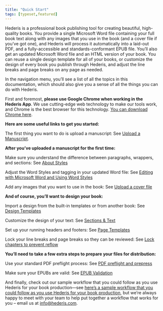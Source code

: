 ```yaml
---
title: "Quick Start"
tags: [typeset,featured]
---
```

 
<html><body><section data-type="chapter" class="hsecchapter" data-hederis-type="hsecchapter" id="quick-start" data-pi-attrs="id: quick-start; data-tags: typeset,featured;" role="doc-chapter" data-tags="typeset,featured" data-author-name=" " data-book-title=" " title="Quick Start"><p class="hblkp" data-hederis-type="hblkp" id="pz1xwkErT">Hederis is a professional book publishing tool for creating beautiful, high-quality books. You provide a single Microsoft Word file containing your full book text along with any images that you use in the book (and a cover file if you&#8217;ve got one), and Hederis will process it automatically into a laid-out PDF, and a fully-accessible and standards-conformant EPUB file. You&#8217;ll also get an updated Microsoft Word file and an HTML version of your book. You can reuse a single design template for all of your books, or customize the design of every book you publish through Hederis, and adjust the line breaks and page breaks on any page as needed. </p><p class="hblkp" data-hederis-type="hblkp" id="p7hI98lbt">In the navigation menu, you&#8217;ll see a list of all the topics in this documentation, which should also give you a sense of all the things you can do with Hederis.</p><p class="hblkp" data-hederis-type="hblkp" id="poZMmamNC">First and foremost, <strong data-hederis-type="hspanstrong" id="p0P1Kz8Yg">please use Google Chrome when working in the Hederis App</strong>. We use cutting-edge web technology to make our tools work, and Chrome is the best browser for this technology. <a href="https://www.google.com/chrome/" data-hederis-type="hspana" id="pzmy4Wbnh"><span class="Hyperlink" data-hederis-type="hspnspan" id="pY87ATWj6">You can download Chrome here</span></a>.</p><p class="hblkp" data-hederis-type="hblkp" id="pRXYcMvGF"><strong class="hspanstrong" data-hederis-type="hspanstrong" id="pYVE4kBsw">Here are some useful links to get you started:</strong></p><p class="hblkp" data-hederis-type="hblkp" id="pzyhhf0A7">The first thing you want to do is upload a manuscript: See <a href="{% link _docs/upload-a-manuscript.md %}" data-hederis-type="hspana" id="pbHNjMCXV"><span class="Hyperlink" data-hederis-type="hspnspan" id="phl5ufn41">Upload a Manuscript</span></a>.</p><p class="hblkp" data-hederis-type="hblkp" id="prJhq0CHU"><strong class="hspanstrong" data-hederis-type="hspanstrong" id="ph1YFijua">After you&#8217;ve uploaded a manuscript for the first time:</strong></p><p class="hblkp" data-hederis-type="hblkp" id="pmuyNrAC5">Make sure you understand the difference between paragraphs, wrappers, and sections: See <a href="{% link _docs/semantic-tagging.md %}" data-hederis-type="hspana" id="pz7Kgh8Cb"><span class="Hyperlink" data-hederis-type="hspnspan" id="p798X54eS">About Styles</span></a></p><p class="hblkp" data-hederis-type="hblkp" id="pu8HZYHHr">Adjust the Word Styles and tagging in your updated Word file: See <a href="{% link _docs/fine-tune-styles.md %}" data-hederis-type="hspana" id="p9F6a4Sqf"><span class="Hyperlink" data-hederis-type="hspnspan" id="pNTHWXPgm">Editing with Microsoft Word and Using Word Styles</span></a></p><p class="hblkp" data-hederis-type="hblkp" id="pw8azFXY4">Add any images that you want to use in the book: See <a href="{% link _docs/upload-a-cover.md %}" data-hederis-type="hspana" id="pjUAWbcsp"><span class="Hyperlink" data-hederis-type="hspnspan" id="p6HDFg1P5">Upload a cover file</span></a></p><p class="hblkp" data-hederis-type="hblkp" id="p1DcXUVXP"><strong class="hspanstrong" data-hederis-type="hspanstrong" id="pjh9MP5Cb">And of course, you&#8217;ll want to design your book:</strong></p><p class="hblkp" data-hederis-type="hblkp" id="pD1W1Pmtm">Import a design from the built-in templates or from another book: See <a href="{% link _docs/design-templates.md %}" data-hederis-type="hspana" id="pT1KgoARG"><span class="Hyperlink" data-hederis-type="hspnspan" id="pAQ01VPo3">Design Templates</span></a></p><p class="hblkp" data-hederis-type="hblkp" id="pwuT7xqSN">Customize the design of your text: See <a href="{% link _docs/typeset-text-design.md %}" data-hederis-type="hspana" id="pfiUyixYh"><span class="Hyperlink" data-hederis-type="hspnspan" id="paX4h65Nx">Sections &amp; Text</span></a></p><p class="hblkp" data-hederis-type="hblkp" id="pxBp2EGKY">Set up your running headers and footers: See <a href="{% link _docs/typeset-master-pages.md %}" data-hederis-type="hspana" id="pRnUPfspL"><span class="Hyperlink" data-hederis-type="hspnspan" id="pQec8TKoT">Page Templates</span></a></p><p class="hblkp" data-hederis-type="hblkp" id="pUCI97cS9">Lock your line breaks and page breaks so they can be reviewed: See <a href="{% link _docs/page-locking.md %}" data-hederis-type="hspana" id="pHJcHy7O9"><span class="Hyperlink" data-hederis-type="hspnspan" id="p6i61zDZz">Lock chapters to prevent reflow</span></a></p><p class="hblkp" data-hederis-type="hblkp" id="pvdz5iAV6"><strong class="hspanstrong" data-hederis-type="hspanstrong" id="plQTF6rbj">You&#8217;ll need to take a few extra steps to prepare your files for distribution:</strong></p><p class="hblkp" data-hederis-type="hblkp" id="pNX5KQZbN">Use your standard PDF preflight process: See <a href="{% link _docs/pdf-preflight.md %}" data-hederis-type="hspana" id="py0QzluKN"><span class="Hyperlink" data-hederis-type="hspnspan" id="pt5AXHOwc">PDF preflight and prepress</span></a></p><p class="hblkp" data-hederis-type="hblkp" id="ppydECfjv">Make sure your EPUBs are valid: See <a href="{% link _docs/epub-validation.md %}" data-hederis-type="hspana" id="pUypKXKIh"><span class="Hyperlink" data-hederis-type="hspnspan" id="pVEcuQDjl">EPUB Validation</span></a></p><p class="hblkp" data-hederis-type="hblkp" id="pRZgbkPgs">And finally, check out our sample workflow that you could follow as you use Hederis for your book production&#8212;see <a href="#SampleWorkflow" data-hederis-type="hspana" id="p6IKBqI9S"><span class="Hyperlink" data-hederis-type="hspnspan" id="pcA24rtIa">here&#8217;s a sample workflow that you could follow as you use Hederis for your book production</span></a>, but we&#8217;re always happy to meet with your team to help put together a workflow that works for you &#8211; email us at <a href="mailto:info@hederis.com" data-hederis-type="hspana" id="pwm6yLZxx"><span class="Hyperlink" data-hederis-type="hspnspan" id="pAL8csHkO">info@hederis.com</span></a>. </p></section></body></html>
